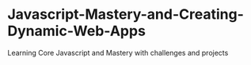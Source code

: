 # Javascript-Mastery-and-Creating-Dynamic-Web-Apps
Learning Core Javascript and Mastery with  challenges and projects
